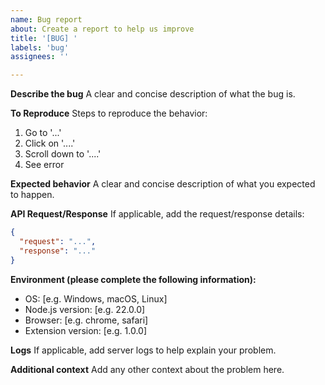 ```yaml
---
name: Bug report
about: Create a report to help us improve
title: '[BUG] '
labels: 'bug'
assignees: ''

---
```


**Describe the bug**
A clear and concise description of what the bug is.

**To Reproduce**
Steps to reproduce the behavior:
1. Go to '...'
2. Click on '....'
3. Scroll down to '....'
4. See error

**Expected behavior**
A clear and concise description of what you expected to happen.

**API Request/Response**
If applicable, add the request/response details:
```json
{
  "request": "...",
  "response": "..."
}
```

**Environment (please complete the following information):**
 - OS: [e.g. Windows, macOS, Linux]
 - Node.js version: [e.g. 22.0.0]
 - Browser: [e.g. chrome, safari]
 - Extension version: [e.g. 1.0.0]

**Logs**
If applicable, add server logs to help explain your problem.

**Additional context**
Add any other context about the problem here.
